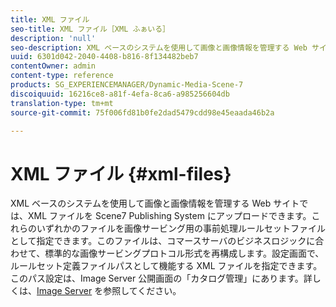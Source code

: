 ```yaml
---
title: XML ファイル
seo-title: XML ファイル［XML ふぁいる］
description: 'null'
seo-description: XML ベースのシステムを使用して画像と画像情報を管理する Web サイトでは、XML ファイルを Scene7 Publishing System にアップロードできます。XMLファイルについての詳細。
uuid: 6301d042-2040-4408-b816-8f134482beb7
contentOwner: admin
content-type: reference
products: SG_EXPERIENCEMANAGER/Dynamic-Media-Scene-7
discoiquuid: 16216ce8-a81f-4efa-8ca6-a985256604db
translation-type: tm+mt
source-git-commit: 75f006fd81b0fe2dad5479cdd98e45eaada46b2a

---
```



# XML ファイル {#xml-files}

XML ベースのシステムを使用して画像と画像情報を管理する Web サイトでは、XML ファイルを Scene7 Publishing System にアップロードできます。これらのいずれかのファイルを画像サービング用の事前処理ルールセットファイルとして指定できます。このファイルは、コマースサーバのビジネスロジックに合わせて、標準的な画像サービングプロトコル形式を再構成します。設定画面で、ルールセット定義ファイルパスとして機能する XML ファイルを指定できます。このパス設定は、Image Server 公開画面の「カタログ管理」にあります。詳しくは、[Image Server](publish-setup.md#image_server) を参照してください。
